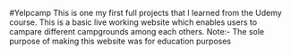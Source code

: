 #Yelpcamp
This is one my first full projects that I learned from the Udemy course. This is a basic live working website which enables users to campare different campgrounds among each others. 
Note:- The sole purpose of making this website was for education purposes
